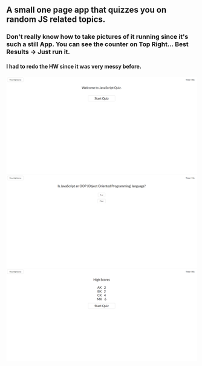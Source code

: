 ## A small one page app that quizzes you on random JS related topics.

### Don't really know how to take pictures of it running since it's such a still App. You can see the counter on Top Right... Best Results -> Just run it.

#### I had to redo the HW since it was very messy before.

![Home](./imgs/home.png)
![When Running](./imgs/quizOn.png)
![Quiz End](./imgs/end.png)
